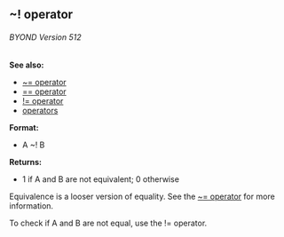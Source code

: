 ## \~! operator 
###### BYOND Version 512
**See also:**
+   [\~= operator](/ref/operator/~=.md) 
+   [== operator](/ref/operator/==.md) 
+   [!= operator](/ref/operator/!=.md) 
+   [operators](/ref/operator.md) 
<!-- -->
**Format:**
+   A \~! B
<!-- -->
**Returns:**
+   1 if A and B are not equivalent; 0 otherwise


Equivalence is a looser version of equality. See the [\~=
operator](/ref/operator/~=.md) for more information. 

To check if A
and B are not equal, use the != operator.